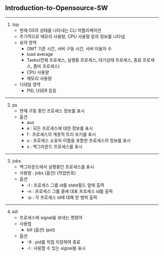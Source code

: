 ## Introduction-to-Opensource-SW
---
1. top
   - 현재 OS의 상태를 나타내는 CLI 어플리케이션
   - 주기적으로 메모리 사용량, CPU 사용량 등의 정보를 나타냄
   - 요약 영역
     - GMT 기준 시간, 서버 구동 시간, 서버 이용자 수
     - load average
     - Tasks(전체 프로세스, 실행중 프로세스, 대기상태 프로세스, 종료 프로세스, 좀비 프로세스)
     - CPU 사용량
     - 메모리 사용량
   - 디테일 영역
     - PID, USER 등등
---
2. ps
   - 현재 구동 중인 프로세스 정보를 표시
   - 옵션
     - aux
     - e : 모든 프로세스에 대한 정보를 표시
     - f : 프로세스의 계층적 트리 보기를 표시
     - u : 프로세스 소유자 이름을 포함한 프로세스의 정보를 표시
     - x : 백그라운드 프로세스를 표시
---
3. jobs
   - 백그라운드에서 실행중인 프로세스를 표시
   - 사용법 : jobs (옵션) (작업번호)
   - 옵션
     - -l : 프로세스 그룹 id를 state필드 앞에 출력
     - -n : 프로세스 그룹 중에 대표 프로세스 id를 출력
     - -p : 각 프로세스 id에 대해 한 행씩 출력
---
4. kill
   - 프로세스에 signal을 보내는 명령어
   - 사용법
     - kill (옵션) (pid)
   - 옵션
     - -9 : pid를 직접 지정하여 종료
     - -l : 사용할 수 있는 signal을 표시

